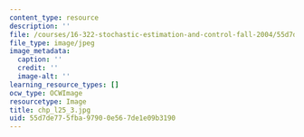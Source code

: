 ```yaml
---
content_type: resource
description: ''
file: /courses/16-322-stochastic-estimation-and-control-fall-2004/55d7de775fba97900e567de1e09b3190_chp_l25_3.jpg
file_type: image/jpeg
image_metadata:
  caption: ''
  credit: ''
  image-alt: ''
learning_resource_types: []
ocw_type: OCWImage
resourcetype: Image
title: chp_l25_3.jpg
uid: 55d7de77-5fba-9790-0e56-7de1e09b3190
---
```

